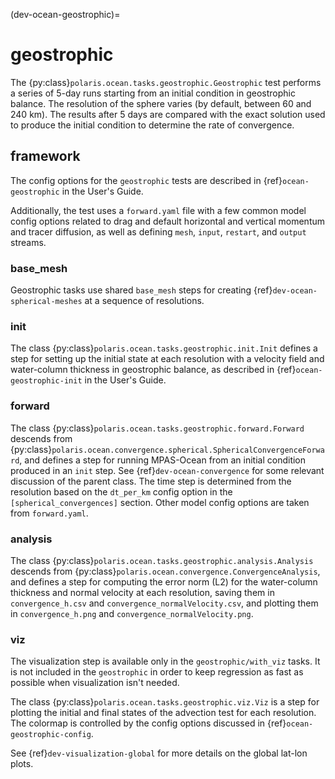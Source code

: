 (dev-ocean-geostrophic)=

# geostrophic

The {py:class}`polaris.ocean.tasks.geostrophic.Geostrophic`
test performs a series of 5-day runs starting from an initial condition in
geostrophic balance.  The resolution of the sphere varies (by default, between
60 and 240 km).  The results after 5 days are compared with the exact solution
used to produce the initial condition to determine the rate of convergence.

## framework

The config options for the `geostrophic` tests are described in 
{ref}`ocean-geostrophic` in the User's Guide.

Additionally, the test uses a `forward.yaml` file with a few common
model config options related to drag and default horizontal and
vertical momentum and tracer diffusion, as well as defining `mesh`, `input`,
`restart`, and `output` streams.

### base_mesh

Geostrophic tasks use shared `base_mesh` steps for creating
{ref}`dev-ocean-spherical-meshes` at a sequence of resolutions.

### init

The class {py:class}`polaris.ocean.tasks.geostrophic.init.Init`
defines a step for setting up the initial state at each resolution with a
velocity field and water-column thickness in geostrophic balance, as described
in {ref}`ocean-geostrophic-init` in the User's Guide.

### forward

The class {py:class}`polaris.ocean.tasks.geostrophic.forward.Forward`
descends from {py:class}`polaris.ocean.convergence.spherical.SphericalConvergenceForward`,
and defines a step for running MPAS-Ocean from an initial condition produced in
an `init` step. See {ref}`dev-ocean-convergence` for some relevant
discussion of the parent class. The time step is determined from the resolution
based on the `dt_per_km` config option in the `[spherical_convergences]` 
section.  Other model config options are taken from `forward.yaml`.

### analysis

The class {py:class}`polaris.ocean.tasks.geostrophic.analysis.Analysis`
descends from
{py:class}`polaris.ocean.convergence.ConvergenceAnalysis`,
and defines a step for computing the error norm (L2) for the water-column
thickness and normal velocity at each resolution, saving them in
`convergence_h.csv` and `convergence_normalVelocity.csv`, and plotting them
in `convergence_h.png` and `convergence_normalVelocity.png`.

### viz

The visualization step is available only in the `geostrophic/with_viz`
tasks.  It is not included in the `geostrophic` in order to keep regression
as fast as possible when visualization isn't needed.

The class {py:class}`polaris.ocean.tasks.geostrophic.viz.Viz`
is a step for plotting the initial and final states of the advection test for
each resolution.  The colormap is controlled by the config options discussed in
{ref}`ocean-geostrophic-config`.

See {ref}`dev-visualization-global` for more details on the global lat-lon
plots.
